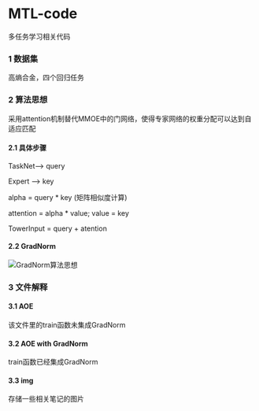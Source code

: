 # MTL-code
多任务学习相关代码
### 1 数据集
高熵合金，四个回归任务
### 2 算法思想
采用attention机制替代MMOE中的门网络，使得专家网络的权重分配可以达到自适应匹配
#### 2.1 具体步骤
TaskNet--> query

Expert --> key

alpha = query * key (矩阵相似度计算)

attention = alpha * value; value = key

TowerInput = query + atention

#### 2.2 GradNorm

![GradNorm算法思想](D:\WorkSpace\MTL-code\img\GradNorm算法思想.jpg)

### 3 文件解释

#### 3.1 AOE

该文件里的train函数未集成GradNorm

#### 3.2 AOE with GradNorm

train函数已经集成GradNorm

#### 3.3 img

存储一些相关笔记的图片

